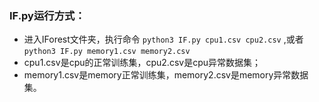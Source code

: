 ### IF.py运行方式：  
- 进入IForest文件夹，执行命令 ` python3 IF.py cpu1.csv cpu2.csv ` ,或者 ` python3 IF.py memory1.csv memory2.csv `
- cpu1.csv是cpu的正常训练集，cpu2.csv是cpu异常数据集；
- memory1.csv是memory正常训练集，memory2.csv是memory异常数据集。
